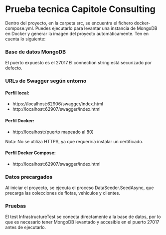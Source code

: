 # Prueba tecnica Capitole Consulting
Dentro del proyecto, en la carpeta src, se encuentra el fichero docker-compose.yml. Puedes ejecutarlo para levantar una instancia de MongoDB en Docker y generar la imagen del proyecto automáticamente.
Ten en cuenta lo siguiente:
### Base de datos MongoDB
El puerto expuesto es el 27017.El connection string está securizado por defecto.

### URLs de Swagger según entorno
#### Perfil local:
- https://localhost:62906/swagger/index.html
- http://localhost:62907/swagger/index.html
#### Perfil Docker:
- http://localhost:(puerto mapeado al 80)

Nota: No se utiliza HTTPS, ya que requeriría instalar un certificado.
#### Perfil Docker Compose:
- http://localhost:62907/swagger/index.html

### Datos precargados
Al iniciar el proyecto, se ejecuta el proceso DataSeeder.SeedAsync, que precarga las colecciones de flotas, vehículos y clientes.

### Pruebas
El test InfrastructureTest se conecta directamente a la base de datos, por lo que es necesario tener MongoDB levantado y accesible en el puerto 27017 antes de ejecutarlo.
